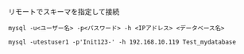 リモートでスキーマを指定して接続

```
mysql -u<ユーザー名> -p<パスワード> -h <IPアドレス> <データベース名>
```


```
mysql -utestuser1 -p'Init123-' -h 192.168.10.119 Test_mydatabase
```
